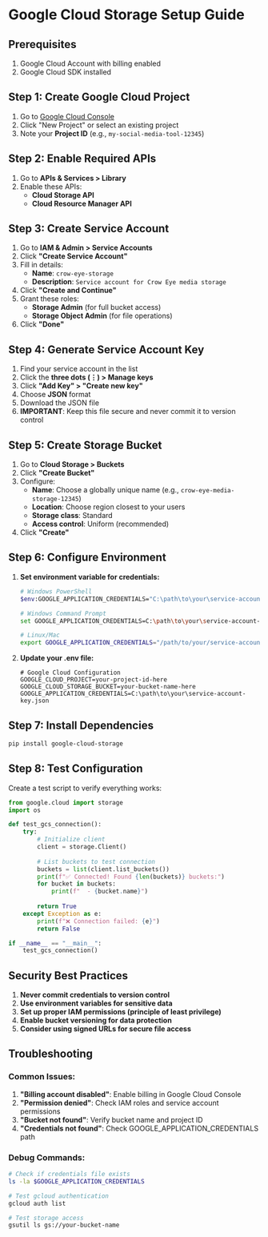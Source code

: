# Google Cloud Storage Setup Guide

## Prerequisites
1. Google Cloud Account with billing enabled
2. Google Cloud SDK installed

## Step 1: Create Google Cloud Project

1. Go to [Google Cloud Console](https://console.cloud.google.com/)
2. Click "New Project" or select an existing project
3. Note your **Project ID** (e.g., `my-social-media-tool-12345`)

## Step 2: Enable Required APIs

1. Go to **APIs & Services > Library**
2. Enable these APIs:
   - **Cloud Storage API**
   - **Cloud Resource Manager API**

## Step 3: Create Service Account

1. Go to **IAM & Admin > Service Accounts**
2. Click **"Create Service Account"**
3. Fill in details:
   - **Name**: `crow-eye-storage`
   - **Description**: `Service account for Crow Eye media storage`
4. Click **"Create and Continue"**
5. Grant these roles:
   - **Storage Admin** (for full bucket access)
   - **Storage Object Admin** (for file operations)
6. Click **"Done"**

## Step 4: Generate Service Account Key

1. Find your service account in the list
2. Click the **three dots (⋮) > Manage keys**
3. Click **"Add Key" > "Create new key"**
4. Choose **JSON** format
5. Download the JSON file
6. **IMPORTANT**: Keep this file secure and never commit it to version control

## Step 5: Create Storage Bucket

1. Go to **Cloud Storage > Buckets**
2. Click **"Create Bucket"**
3. Configure:
   - **Name**: Choose a globally unique name (e.g., `crow-eye-media-storage-12345`)
   - **Location**: Choose region closest to your users
   - **Storage class**: Standard
   - **Access control**: Uniform (recommended)
4. Click **"Create"**

## Step 6: Configure Environment

1. **Set environment variable for credentials:**
   ```bash
   # Windows PowerShell
   $env:GOOGLE_APPLICATION_CREDENTIALS="C:\path\to\your\service-account-key.json"
   
   # Windows Command Prompt
   set GOOGLE_APPLICATION_CREDENTIALS=C:\path\to\your\service-account-key.json
   
   # Linux/Mac
   export GOOGLE_APPLICATION_CREDENTIALS="/path/to/your/service-account-key.json"
   ```

2. **Update your .env file:**
   ```env
   # Google Cloud Configuration
   GOOGLE_CLOUD_PROJECT=your-project-id-here
   GOOGLE_CLOUD_STORAGE_BUCKET=your-bucket-name-here
   GOOGLE_APPLICATION_CREDENTIALS=C:\path\to\your\service-account-key.json
   ```

## Step 7: Install Dependencies

```bash
pip install google-cloud-storage
```

## Step 8: Test Configuration

Create a test script to verify everything works:

```python
from google.cloud import storage
import os

def test_gcs_connection():
    try:
        # Initialize client
        client = storage.Client()
        
        # List buckets to test connection
        buckets = list(client.list_buckets())
        print(f"✅ Connected! Found {len(buckets)} buckets:")
        for bucket in buckets:
            print(f"  - {bucket.name}")
            
        return True
    except Exception as e:
        print(f"❌ Connection failed: {e}")
        return False

if __name__ == "__main__":
    test_gcs_connection()
```

## Security Best Practices

1. **Never commit credentials to version control**
2. **Use environment variables for sensitive data**
3. **Set up proper IAM permissions (principle of least privilege)**
4. **Enable bucket versioning for data protection**
5. **Consider using signed URLs for secure file access**

## Troubleshooting

### Common Issues:

1. **"Billing account disabled"**: Enable billing in Google Cloud Console
2. **"Permission denied"**: Check IAM roles and service account permissions
3. **"Bucket not found"**: Verify bucket name and project ID
4. **"Credentials not found"**: Check GOOGLE_APPLICATION_CREDENTIALS path

### Debug Commands:

```bash
# Check if credentials file exists
ls -la $GOOGLE_APPLICATION_CREDENTIALS

# Test gcloud authentication
gcloud auth list

# Test storage access
gsutil ls gs://your-bucket-name
``` 